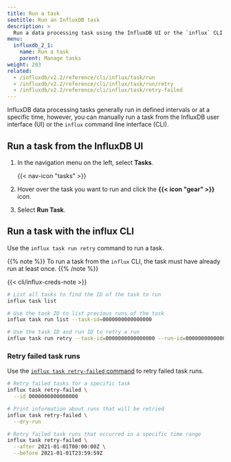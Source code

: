 ```yaml
---
title: Run a task
seotitle: Run an InfluxDB task
description: >
  Run a data processing task using the InfluxDB UI or the `influx` CLI.
menu:
  influxdb_2_1:
    name: Run a task
    parent: Manage tasks
weight: 203
related:
  - /influxdb/v2.2/reference/cli/influx/task/run
  - /influxdb/v2.2/reference/cli/influx/task/run/retry
  - /influxdb/v2.2/reference/cli/influx/task/retry-failed
---
```


InfluxDB data processing tasks generally run in defined intervals or at a specific time,
however, you can manually run a task from the InfluxDB user interface (UI) or the
`influx` command line interface (CLI).

## Run a task from the InfluxDB UI
1. In the navigation menu on the left, select **Tasks**.

    {{< nav-icon "tasks" >}}

2. Hover over the task you want to run and click the **{{< icon "gear" >}}** icon.
3. Select **Run Task**.

## Run a task with the influx CLI
Use the `influx task run retry` command to run a task.

{{% note %}}
To run a task from the `influx` CLI, the task must have already run at least once.
{{% /note %}}

{{< cli/influx-creds-note >}}

```sh
# List all tasks to find the ID of the task to run
influx task list

# Use the task ID to list previous runs of the task
influx task run list --task-id=0000000000000000

# Use the task ID and run ID to retry a run
influx task run retry --task-id=0000000000000000 --run-id=0000000000000000
```

### Retry failed task runs
Use the [`influx task retry-failed` command](/influxdb/v2.2/reference/cli/influx/task/retry-failed/)
to retry failed task runs.

```sh
# Retry failed tasks for a specific task
influx task retry-failed \
  --id 0000000000000000

# Print information about runs that will be retried
influx task retry-failed \
  --dry-run

# Retry failed task runs that occurred in a specific time range
influx task retry-failed \
  --after 2021-01-01T00:00:00Z \
  --before 2021-01-01T23:59:59Z
```
